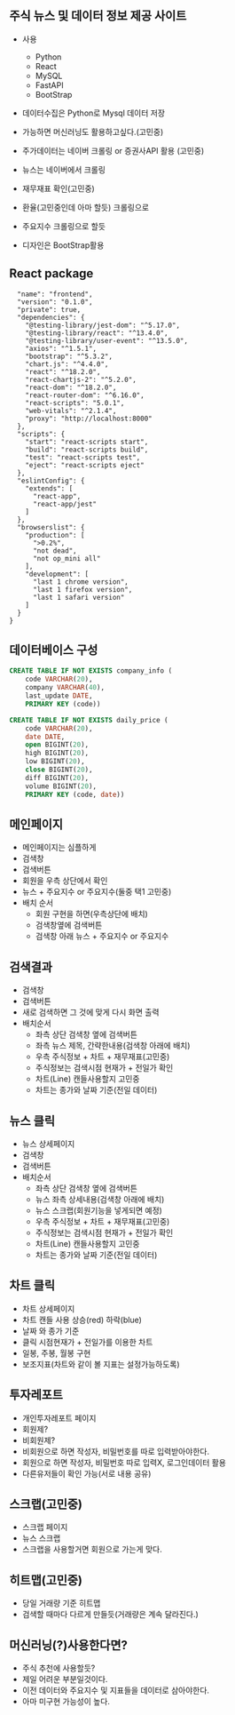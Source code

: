 ## 주식 뉴스 및 데이터 정보 제공 사이트

- 사용
    - Python
    - React
    - MySQL
    - FastAPI
    - BootStrap
    
- 데이터수집은 Python로 Mysql 데이터 저장
- 가능하면 머신러닝도 활용하고싶다.(고민중)
- 주가데이터는 네이버 크롤링 or 증권사API 활용 (고민중)
- 뉴스는 네이버에서 크롤링
- 재무재표 확인(고민중)
- 환율(고민중인데 아마 할듯) 크롤링으로
- 주요지수 크롤링으로 할듯
- 디자인은 BootStrap활용

## React package
```{
  "name": "frontend",
  "version": "0.1.0",
  "private": true,
  "dependencies": {
    "@testing-library/jest-dom": "^5.17.0",
    "@testing-library/react": "^13.4.0",
    "@testing-library/user-event": "^13.5.0",
    "axios": "^1.5.1",
    "bootstrap": "^5.3.2",
    "chart.js": "^4.4.0",
    "react": "^18.2.0",
    "react-chartjs-2": "^5.2.0",
    "react-dom": "^18.2.0",
    "react-router-dom": "^6.16.0",
    "react-scripts": "5.0.1",
    "web-vitals": "^2.1.4",
    "proxy": "http://localhost:8000"
  },
  "scripts": {
    "start": "react-scripts start",
    "build": "react-scripts build",
    "test": "react-scripts test",
    "eject": "react-scripts eject"
  },
  "eslintConfig": {
    "extends": [
      "react-app",
      "react-app/jest"
    ]
  },
  "browserslist": {
    "production": [
      ">0.2%",
      "not dead",
      "not op_mini all"
    ],
    "development": [
      "last 1 chrome version",
      "last 1 firefox version",
      "last 1 safari version"
    ]
  }
}
```

## 데이터베이스 구성

```sql
CREATE TABLE IF NOT EXISTS company_info (
    code VARCHAR(20),
    company VARCHAR(40),
    last_update DATE,
    PRIMARY KEY (code))
```

```sql
CREATE TABLE IF NOT EXISTS daily_price (
    code VARCHAR(20),
    date DATE,
    open BIGINT(20),
    high BIGINT(20),
    low BIGINT(20),
    close BIGINT(20),
    diff BIGINT(20),
    volume BIGINT(20),
    PRIMARY KEY (code, date))
```

## 메인페이지
- 메인페이지는 심플하게
- 검색창
- 검색버튼
- 회원을 우측 상단에서 확인
- 뉴스 + 주요지수 or 주요지수(둘중 택1 고민중)
- 배치 순서
    - 회원 구현을 하면(우측상단에 배치)
    - 검색창옆에 검색버튼
    - 검색창 아래 뉴스 + 주요지수 or 주요지수

## 검색결과
- 검색창
- 검색버튼
- 새로 검색하면 그 것에 맞게 다시 화면 출력
- 배치순서
    - 좌측 상단 검색창 옆에 검색버튼
    - 좌측 뉴스 제목, 간략한내용(검색창 아래에 배치)
    - 우측 주식정보 + 차트 + 재무재표(고민중)
    - 주식정보는 검색시점 현재가 + 전일가 확인
    - 차트(Line) 캔들사용할지 고민중
    - 차트는 종가와 날짜 기준(전일 데이터)
    
## 뉴스 클릭
- 뉴스 상세페이지
- 검색창
- 검색버튼
- 배치순서
    - 좌측 상단 검색창 옆에 검색버튼
    - 뉴스 좌측 상세내용(검색창 아래에 배치)
    - 뉴스 스크랩(회원기능을 넣게되면 예정)
    - 우측 주식정보 + 차트 + 재무재표(고민중)
    - 주식정보는 검색시점 현재가 + 전일가 확인
    - 차트(Line) 캔들사용할지 고민중
    - 차트는 종가와 날짜 기준(전일 데이터)

## 차트 클릭
- 차트 상세페이지
- 차트 캔들 사용 상승(red) 하락(blue)
- 날짜 와 종가 기준
- 클릭 시점현재가 + 전일가를 이용한 차트
- 일봉, 주봉, 월봉 구현
- 보조지표(차트와 같이 볼 지표는 설정가능하도록)

## 투자레포트
- 개인투자레포트 페이지
- 회원제?
- 비회원제?
- 비회원으로 하면 작성자, 비밀번호를 따로 입력받아야한다.
- 회원으로 하면 작성자, 비밀번호 따로 입력X, 로그인데이터 활용
- 다른유저들이 확인 가능(서로 내용 공유)

## 스크랩(고민중)
- 스크랩 페이지
- 뉴스 스크랩
- 스크랩을 사용할거면 회원으로 가는게 맞다.

## 히트맵(고민중)
- 당일 거래량 기준 히트맵
- 검색할 때마다 다르게 만들듯(거래량은 계속 달라진다.)

## 머신러닝(?)사용한다면?
- 주식 추천에 사용할듯?
- 제일 어려운 부분일것이다.
- 이전 데이터와 주요지수 및 지표들을 데이터로 삼아야한다.
- 아마 미구현 가능성이 높다.